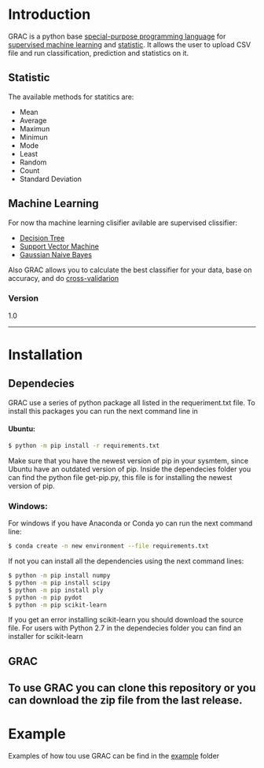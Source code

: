 # Introduction

GRAC is a python base [special-purpose programming language] for [supervised machine learning] and [statistic]. It allows the user to upload CSV file and run classification, prediction and statistics on it. 

## Statistic
The available methods for statitics are:
  - Mean 
  - Average
  - Maximun
  - Minimun
  - Mode
  - Least
  - Random
  - Count
  - Standard Deviation
 
## Machine Learning
For now tha machine learning clisifier avilable are supervised clissifier:
  - [Decision Tree]
  - [Support Vector Machine]
  - [Gaussian Naive Bayes]
  
Also GRAC allows you to calculate the best classifier for your data, base on accuracy, and do [cross-validarion]

### Version
1.0


---
# Installation
## Dependecies
GRAC use a series of python package all listed in the requeriment.txt file. To install this packages you can run the next command line in 
#### Ubuntu:
```sh
$ python -m pip install -r requirements.txt
```
Make sure that you have the newest version of pip in your sysmtem, since Ubuntu have an outdated version of pip. Inside the dependecies folder you can find the python file get-pip.py, this file is for installing the newest version of pip. 
### Windows:
For windows if you have Anaconda or Conda yo can run the next command line:
```sh
$ conda create -n new environment --file requirements.txt
```

If not you can install all the dependencies using the next command lines:
```sh
$ python -m pip install numpy
$ python -m pip install scipy
$ python -m pip install ply
$ python -m pip pydot
$ python -m pip scikit-learn
```
If you get an error installing scikit-learn you should download the source file. For users with Python 2.7 in the dependecies folder you can find an installer for scikit-learn

## GRAC
To use GRAC you can clone this repository or you can download the zip file from the last release. 
---

# Example
Examples of how tou use GRAC can be find in the [example] folder


[//]: # (These are reference links used in the body of this note and get stripped out when the markdown processor does its job. There is no need to format nicely because it shouldn't be seen. Thanks SO - http://stackoverflow.com/questions/4823468/store-comments-in-markdown-syntax)

   [example]: <https://github.com/GlorimarCastro/grac/tree/master/examples>
   [special-purpose programming language]: <https://en.wikipedia.org/wiki/Domain-specific_language>
   [supervised machine learning]: <https://en.wikipedia.org/wiki/Supervised_learning>
   [statistic]: <https://en.wikipedia.org/wiki/Statistics>
   [Decision Tree]: <http://mines.humanoriented.com/classes/2010/fall/csci568/portfolio_exports/lguo/decisionTree.html>
   [Support Vector Machine]: <http://www.support-vector-machines.org/>
   [Gaussian Naive Bayes]: <https://en.wikipedia.org/wiki/Naive_Bayes_classifier>
   [cross-validarion]: <https://www.cs.cmu.edu/~schneide/tut5/node42.html>